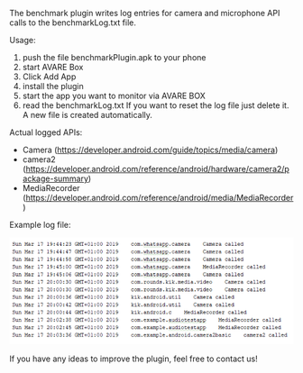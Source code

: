 The benchmark plugin writes log entries for camera and microphone API calls to the benchmarkLog.txt file.

Usage: 
1. push the file benchmarkPlugin.apk to your phone
2. start AVARE Box
3. Click Add App
4. install the plugin
5. start the app you want to monitor via AVARE BOX
6. read the benchmarkLog.txt
If you want to reset the log file just delete it. A new file is created automatically.

Actual logged APIs:

- Camera (https://developer.android.com/guide/topics/media/camera)
- camera2 (https://developer.android.com/reference/android/hardware/camera2/package-summary)
- MediaRecorder (https://developer.android.com/reference/android/media/MediaRecorder)


Example log file:

![alt text](https://github.com/chritsian/PRIVACY-AVARE/blob/master/AVARE-Box-Plug-ins/benchmarkPlugin/screenshot/screen.PNG)


If you have any ideas to improve the plugin, feel free to contact us!
